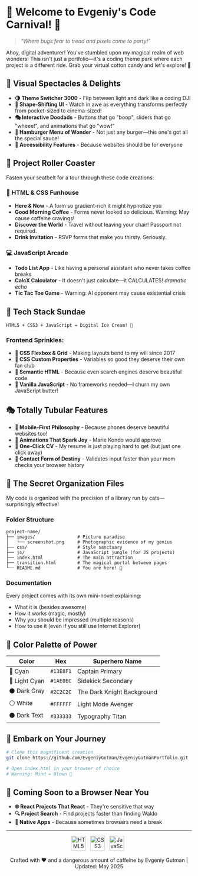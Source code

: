 # 🎪 Welcome to Evgeniy's Code Carnival! 🎡

> *"Where bugs fear to tread and pixels come to party!"*

Ahoy, digital adventurer! You've stumbled upon my magical realm of web wonders! This isn't just a portfolio—it's a coding theme park where each project is a different ride. Grab your virtual cotton candy and let's explore! 🍭

## 🎨 Visual Spectacles & Delights

- **🌗 Theme Switcher 3000** - Flip between light and dark like a coding DJ!
- **📱 Shape-Shifting UI** - Watch in awe as everything transforms perfectly from pocket-sized to cinema-sized!
- **🎭 Interactive Doodads** - Buttons that go "boop", sliders that go "wheee!", and animations that go "wow!"
- **🍔 Hamburger Menu of Wonder** - Not just any burger—this one's got all the special sauce!
- **🌈 Accessibility Features** - Because websites should be for everyone

## 🎢 Project Roller Coaster

Fasten your seatbelt for a tour through these code creations:

### 🧱 HTML & CSS Funhouse
- **Here & Now** - A form so gradient-rich it might hypnotize you
- **Good Morning Coffee** - Forms never looked so delicious. Warning: May cause caffeine cravings!
- **Discover the World** - Travel without leaving your chair! Passport not required.
- **Drink Invitation** - RSVP forms that make you thirsty. Seriously.

### 💻 JavaScript Arcade
- **Todo List App** - Like having a personal assistant who never takes coffee breaks
- **CalcX Calculator** - It doesn't just calculate—it CALCULATES! *dramatic echo*
- **Tic Tac Toe Game** - Warning: AI opponent may cause existential crisis

## 🔧 Tech Stack Sundae

```
HTML5 + CSS3 + JavaScript = Digital Ice Cream! 🍦
```

### Frontend Sprinkles:
- **🧩 CSS Flexbox & Grid** - Making layouts bend to my will since 2017
- **🎨 CSS Custom Properties** - Variables so good they deserve their own fan club
- **📝 Semantic HTML** - Because even search engines deserve beautiful code
- **💫 Vanilla JavaScript** - No frameworks needed—I churn my own JavaScript butter!

## 🎭 Totally Tubular Features

- **📱 Mobile-First Philosophy** - Because phones deserve beautiful websites too!
- **🌈 Animations That Spark Joy** - Marie Kondo would approve
- **📄 One-Click CV** - My resume is just playing hard to get (but just one click away)
- **📨 Contact Form of Destiny** - Validates input faster than your mom checks your browser history

## 📁 The Secret Organization Files

My code is organized with the precision of a library run by cats—surprisingly effective!

### Folder Structure
```
project-name/
├── images/                # Picture paradise
│   └── screenshot.png     # Photographic evidence of my genius
├── css/                   # Style sanctuary
├── js/                    # JavaScript jungle (for JS projects)
├── index.html             # The main attraction
├── transition.html        # The magical portal between pages
└── README.md              # You are here! 👋
```

### Documentation
Every project comes with its own mini-novel explaining:
  - What it is (besides awesome)
  - How it works (magic, mostly)
  - Why you should be impressed (multiple reasons)
  - How to use it (even if you still use Internet Explorer)

## 🎨 Color Palette of Power

| Color | Hex | Superhero Name |
|-------|-----|---------|
| 🔷 Cyan | `#13E8F1` | Captain Primary |
| 🔹 Light Cyan | `#1AE0EC` | Sidekick Secondary |
| ⚫ Dark Gray | `#2C2C2C` | The Dark Knight Background |
| ⚪ White | `#FFFFFF` | Light Mode Avenger |
| ⚫ Dark Text | `#333333` | Typography Titan |

## 🚀 Embark on Your Journey

```bash
# Clone this magnificent creation
git clone https://github.com/EvgeniyGutman/EvgeniyGutmanPortfolio.git

# Open index.html in your browser of choice
# Warning: Mind = Blown 🤯
```

## 🔮 Coming Soon to a Browser Near You

- **🌐 React Projects That React** - They're sensitive that way
- **🔍 Project Search** - Find projects faster than finding Waldo
- **📱 Native Apps** - Because sometimes browsers need a break

---

<p align="center">
  <img src="https://cdn.jsdelivr.net/gh/devicons/devicon@latest/icons/html5/html5-original.svg" width="40" alt="HTML5">&nbsp;&nbsp;
  <img src="https://cdn.jsdelivr.net/gh/devicons/devicon@latest/icons/css3/css3-original.svg" width="40" alt="CSS3">&nbsp;&nbsp;
  <img src="https://cdn.jsdelivr.net/gh/devicons/devicon@latest/icons/javascript/javascript-original.svg" width="40" alt="JavaScript">&nbsp;&nbsp;
</p>

<p align="center">
  Crafted with ❤️ and a dangerous amount of caffeine by Evgeniy Gutman | Updated: May 2025
</p>